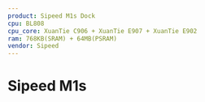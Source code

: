 ```yaml
---
product: Sipeed M1s Dock
cpu: BL808
cpu_core: XuanTie C906 + XuanTie E907 + XuanTie E902
ram: 768KB(SRAM) + 64MB(PSRAM)
vendor: Sipeed
---
```


# Sipeed M1s

